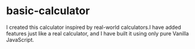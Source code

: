 # basic-calculator
I created this calculator inspired by real-world calculators.I have added features just like a real calculator, and I have built it using only pure Vanilla JavaScript.
